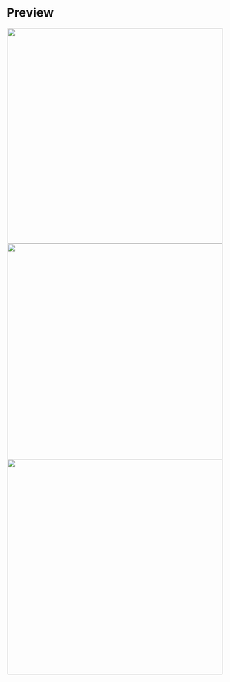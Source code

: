 # Preview
<p align="center">
  <img src="https://res.cloudinary.com/fjradi/image/upload/v1572007734/Screenshot_1572006828.png" height="500">
  <img src="https://res.cloudinary.com/fjradi/image/upload/v1572007743/Screenshot_1572006865.png" height="500">
  <img src="https://res.cloudinary.com/fjradi/image/upload/v1572007749/Screenshot_1572006870.png" height="500">
</p>
